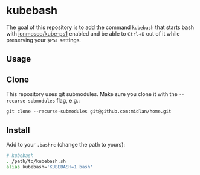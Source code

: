 # kubebash

The goal of this repository is to add the command `kubebash` that starts bash with [jonmosco/kube-ps1](https://github.com/jonmosco/kube-ps1) enabled and be able to `Ctrl`+`D` out of it while preserving your `$PS1` settings.

## Usage

## Clone

This repository uses git submodules. Make sure you clone it with the `--recurse-submodules` flag, e.g.:

```
git clone --recurse-submodules git@github.com:midlan/home.git
```

## Install

Add to your `.bashrc` (change the path to yours):

```bash
# kubebash
. /path/to/kubebash.sh
alias kubebash='KUBEBASH=1 bash'
```

